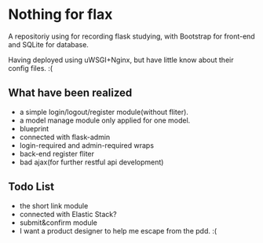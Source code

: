 # Nothing for flax

A repositoriy using for recording flask studying, with Bootstrap for front-end and SQLite for database.

Having deployed using uWSGI+Nginx, but have little know about their config files. :(

## What have been realized

* a simple login/logout/register module(without fliter).
* a model manage module only applied for one model.
* blueprint
* connected with flask-admin
* login-required and admin-required wraps
* back-end register fliter
* bad ajax(for further restful api development)

## Todo List

* the short link module
* connected with Elastic Stack?
* submit&confirm module
* I want a product designer to help me escape from the pdd. :(